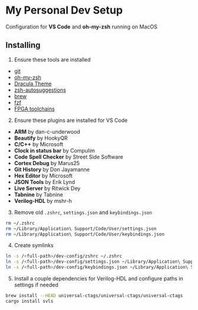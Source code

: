 # My Personal Dev Setup

Configuration for **VS Code** and **oh-my-zsh** running on MacOS

## Installing

1. Ensure these tools are installed

- [git](https://github.com/git-guides/install-git)
- [oh-my-zsh](https://ohmyz.sh/#install)
- [Dracula Theme](https://draculatheme.com/zsh)
- [zsh-autosuggestions](https://github.com/zsh-users/zsh-autosuggestions)
- [brew](https://brew.sh)
- [fzf](https://github.com/junegunn/fzf)
- [FPGA toolchains](https://github.com/siliconwitchery/homebrew-oss-fpga)

2. Ensure these plugins are installed for VS Code

- **ARM** by dan-c-underwood
- **Beautify** by HookyQR
- **C/C++** by Microsoft
- **Clock in status bar** by Compulim
- **Code Spell Checker** by Street Side Software
- **Cortex Debug** by Marus25
- **Git History** by Don Jayamanne
- **Hex Editor** by Microsoft
- **JSON Tools** by Erik Lynd
- **Live Server** by Ritwick Dey
- **Tabnine** by Tabnine
- **Verilog-HDL** by mshr-h

3. Remove old `.zshrc`, `settings.json` and `keybindings.json`

```bash
rm ~/.zshrc
rm ~/Library/Application\ Support/Code/User/settings.json
rm ~/Library/Application\ Support/Code/User/keybindings.json
```

4. Create symlinks

```bash
ln -s /<full-path>/dev-config/zshrc ~/.zshrc
ln -s /<full-path>/dev-config/settings.json ~/Library/Application\ Support/Code/User/settings.json
ln -s /<full-path>/dev-config/keybindings.json ~/Library/Application\ Support/Code/User/keybindings.json
```

5. Install a couple dependencies for Verilog-HDL and configure paths in settings if needed

``` bash
brew install --HEAD universal-ctags/universal-ctags/universal-ctags
cargo install svls
```